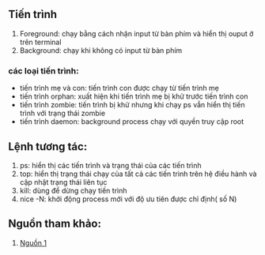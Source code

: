 ## Tiến trình
1. Foreground: chạy bằng cách nhận input từ bàn phím và hiển thị ouput ở trên terminal
2. Background: chạy khi không có input từ bàn phím
### các loại tiến trình:
- tiến trình mẹ và con: tiến trình con được chạy từ tiến trình mẹ
- tiến trình orphan: xuất hiện khi tiến trình mẹ bị khử trước tiến trình con
- tiến trình zombie: tiến trình bị khử nhưng khi chạy ps vẫn hiển thị tiến trình với trạng thái zombie
- tiến trình daemon: background process chạy với quyền truy cập root
## Lệnh tương tác:
1. ps: hiển thị các tiến trình và trạng thái của các tiến trình 
2. top: hiển thị trạng thái chạy của tất cả các tiến trình trên hệ điều hành và cập nhật trạng thái liên tục
3. kill: dùng để dừng chạy tiến trình
4. nice -N: khởi động process mới với độ ưu tiên được chỉ định( số N)
## Nguồn tham khảo:
1. [Nguồn 1](https://hoclaptrinh.vn/tutorial/hoc-unix/quan-ly-tien-trinh-trong-unix-linux)

